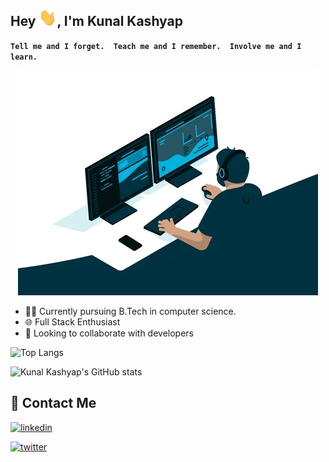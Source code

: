## Hey <img src="https://raw.githubusercontent.com/kunalkashyap-1/kunalkashyap-1/master/assets/Hi.gif" width="29">, I'm  Kunal Kashyap

**`Tell me and I forget.  Teach me and I remember.  Involve me and I learn.`**

<p align="center"> 
  <img src="https://raw.githubusercontent.com/kunalkashyap-1/kunalkashyap-1/master/assets/giphy.webp">
</p>

- 👨‍💻 Currently pursuing B.Tech in computer science. 
- 🌐 Full Stack Enthusiast
- 🤝 Looking to collaborate with developers 


![Top Langs](https://github-readme-stats.vercel.app/api/top-langs/?username=kunalkashyap-1&exclude_repo=luffy_project&layout=compact)

![Kunal Kashyap's GitHub stats](https://github-readme-stats.vercel.app/api?username=kunalkashyap-1&show_icons=true&theme=tokyonight)

## 📱 Contact Me

[![linkedin](https://img.shields.io/badge/linkedin-0A66C2?style=for-the-badge&logo=linkedin&logoColor=white)](https://www.linkedin.com/in/kunal-kashyap-a0798222b/)

[![twitter](https://img.shields.io/badge/twitter-1DA1F2?style=for-the-badge&logo=twitter&logoColor=white)](https://twitter.com/kunal_code)
